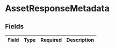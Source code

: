 # AssetResponseMetadata


## Fields

| Field       | Type        | Required    | Description |
| ----------- | ----------- | ----------- | ----------- |